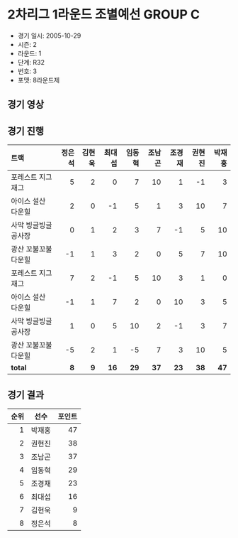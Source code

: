 # 2차리그 1라운드 조별예선 GROUP C

- 경기 일시: 2005-10-29
- 시즌: 2
- 라운드: 1
- 단계: R32
- 번호: 3
- 포맷: 8라운드제





## 경기 영상
## 경기 진행

| 트랙 | 정은석 | 김현욱 | 최대섭 | 임동혁 | 조남곤 | 조경재 | 권현진 | 박재홍 |
|:---|---:|---:|---:|---:|---:|---:|---:|---:|
| 포레스트 지그재그 | 5 | 2 | 0 | 7 | 10 | 1 | -1 | 3 |
| 아이스 설산 다운힐 | 2 | 0 | -1 | 5 | 1 | 3 | 10 | 7 |
| 사막 빙글빙글 공사장 | 0 | 1 | 2 | 3 | 7 | -1 | 5 | 10 |
| 광산 꼬불꼬불 다운힐 | -1 | 1 | 3 | 2 | 0 | 5 | 7 | 10 |
| 포레스트 지그재그 | 7 | 2 | -1 | 5 | 10 | 3 | 1 | 0 |
| 아이스 설산 다운힐 | -1 | 1 | 7 | 2 | 0 | 10 | 3 | 5 |
| 사막 빙글빙글 공사장 | 1 | 0 | 5 | 10 | 2 | -1 | 3 | 7 |
| 광산 꼬불꼬불 다운힐 | -5 | 2 | 1 | -5 | 7 | 3 | 10 | 5 |
| __total__ | __8__ | __9__ | __16__ | __29__ | __37__ | __23__ | __38__ | __47__ |




## 경기 결과

| 순위 | 선수 | 포인트 |
|---:|:---:|---:|
| 1 | 박재홍 | 47 |
| 2 | 권현진 | 38 |
| 3 | 조남곤 | 37 |
| 4 | 임동혁 | 29 |
| 5 | 조경재 | 23 |
| 6 | 최대섭 | 16 |
| 7 | 김현욱 | 9 |
| 8 | 정은석 | 8 |

